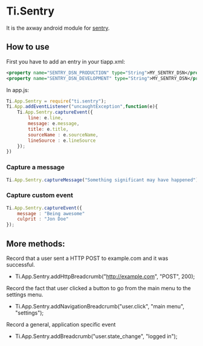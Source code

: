 # Ti.Sentry

It is the axway android module for [sentry](https://github.com/joshdholtz/Sentry-Android).

## How to use

First you have to add an entry in your tiapp.xml:

```xml
<property name="SENTRY_DSN_PRODUCTION" type="String">MY_SENTRY_DSN</property>
<property name="SENTRY_DSN_DEVELOPMENT" type="String">MY_SENTRY_DSN</property>
```

In app.js:

```javascript
Ti.App.Sentry = require("ti.sentry");
Ti.App.addEventListener("uncaughtException",function(e){
	Ti.App.Sentry.captureEvent({
		line: e.line,
		message: e.message,
		title: e.title,
		sourceName : e.sourceName,
		lineSource : e.lineSource
	});
})
```

### Capture a message
```javascript
Ti.App.Sentry.captureMessage("Something significant may have happened");
```

### Capture custom event

```javascript
Ti.App.Sentry.captureEvent({
	message : "Being awesome"
	culprit : "Jon Doe"
});
```

## More methods:

Record that a user sent a HTTP POST to example.com and it was successful.

-  Ti.App.Sentry.addHttpBreadcrumb("http://example.com", "POST", 200);

Record the fact that user clicked a button to go from the main menu to the settings menu.

- Ti.App.Sentry.addNavigationBreadcrumb("user.click", "main menu", "settings");

Record a general,  application specific event

- Ti.App.Sentry.addBreadcrumb("user.state_change", "logged in");